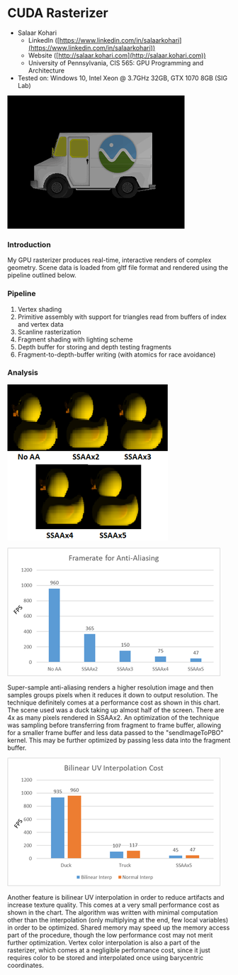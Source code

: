 CUDA Rasterizer
===============

* Salaar Kohari
  * LinkedIn ([https://www.linkedin.com/in/salaarkohari](https://www.linkedin.com/in/salaarkohari))
  * Website ([http://salaar.kohari.com](http://salaar.kohari.com))
  * University of Pennsylvania, CIS 565: GPU Programming and Architecture
* Tested on: Windows 10, Intel Xeon @ 3.7GHz 32GB, GTX 1070 8GB (SIG Lab)

![SSAA](img/Rasterizer.gif)

### Introduction
My GPU rasterizer produces real-time, interactive renders of complex geometry. Scene data is loaded from gltf file format and rendered using the pipeline outlined below.

### Pipeline
1. Vertex shading
2. Primitive assembly with support for triangles read from buffers of index and vertex data
3. Scanline rasterization
4. Fragment shading with lighting scheme
5. Depth buffer for storing and depth testing fragments
6. Fragment-to-depth-buffer writing (with atomics for race avoidance)

### Analysis
![SSAA](img/AA-Visual.png)

![SSAA FPS](img/AA-FPS.png)

Super-sample anti-aliasing renders a higher resolution image and then samples groups pixels when it reduces it down to output resolution. The technique definitely comes at a performance cost as shown in this chart. The scene used was a duck taking up almost half of the screen. There are 4x as many pixels rendered in SSAAx2. An optimization of the technique was sampling before transferring from fragment to frame buffer, allowing for a smaller frame buffer and less data passed to the "sendImageToPBO" kernel. This may be further optimized by passing less data into the fragment buffer.

![SSAA FPS](img/Bilinear.png)

Another feature is bilinear UV interpolation in order to reduce artifacts and increase texture quality. This comes at a very small performance cost as shown in the chart. The algorithm was written with minimal computation other than the interpolation (only multiplying at the end, few local variables) in order to be optimized. Shared memory may speed up the memory access part of the procedure, though the low performance cost may not merit further optimization. Vertex color interpolation is also a part of the rasterizer, which comes at a negligible performance cost, since it just requires color to be stored and interpolated once using barycentric coordinates.
